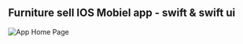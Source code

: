## Furniture sell IOS Mobiel app - swift & swift ui
![App Home Page](https://i.ibb.co/LQtWJHj/Screenshot-2024-06-13-at-11-05-05-AM.png)
